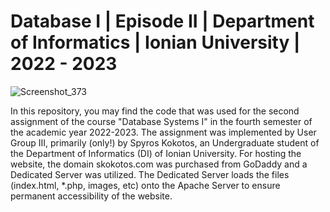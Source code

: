 # Database I | Episode II | Department of Informatics | Ionian University | 2022 - 2023

![Screenshot_373](https://github.com/Greekforce1821/Database-I/assets/33377581/f56dd267-169f-4ef2-a6fa-676abb970200)


In this repository, you may find the code that was used for the second assignment of the course "Database Systems I" in the fourth semester of the academic year 2022-2023.
The assignment was implemented by User Group III, primarily (only!) by Spyros Kokotos, an Undergraduate student of the Department of Informatics (DI) of Ionian University.
For hosting the website, the domain skokotos.com was purchased from GoDaddy and a Dedicated Server was utilized. The Dedicated Server loads the files (index.html, *.php, images, etc) 
onto the Apache Server to ensure permanent accessibility of the website.

